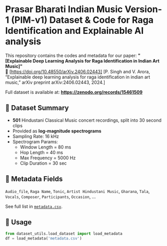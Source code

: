 # Prasar Bharati Indian Music Version-1 (PIM-v1) Dataset & Code for Raga Identification and Explainable AI analysis

This repository contains the codes and metadata for our paper:
**"[Explainable Deep Learning Analysis for Raga Identification in Indian Art Music]"**  
📄 [https://doi.org/10.48550/arXiv.2406.02443]
   [P. Singh and V. Arora, “Explainable deep learning analysis for raga identification in indian art music,” arXiv preprint arXiv:2406.02443, 2024.]

Full dataset is available at: **https://zenodo.org/records/15461509**

## 📁 Dataset Summary
- **501** Hindustani Classical Music concert recordings, split into 30 second clips
- Provided as **log-magnitude spectrograms**
- Sampling Rate: 16 kHz
- Spectrogram Params:
  - Window Length = 80 ms
  - Hop Length = 40 ms
  - Max Frequency = 5000 Hz
  - Clip Duration = 30 sec

## 🧾 Metadata Fields
`Audio_file`, `Raga Name`, `Tonic`, `Artist Hindustani Music`, `Gharana`, `Tala`, `Vocals`, `Composer`, `Participants`, `Occasion`, ...

See full list in [`metadata.csv`](metadata.csv).

## 🔧 Usage

```python
from dataset_utils.load_dataset import load_metadata
df = load_metadata('metadata.csv')

